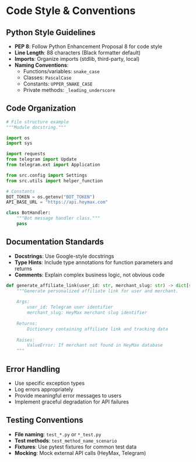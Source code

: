 # Code Style & Conventions

## Python Style Guidelines

- **PEP 8**: Follow Python Enhancement Proposal 8 for code style
- **Line Length**: 88 characters (Black formatter default)
- **Imports**: Organize imports (stdlib, third-party, local)
- **Naming Conventions**:
  - Functions/variables: `snake_case`
  - Classes: `PascalCase`
  - Constants: `UPPER_SNAKE_CASE`
  - Private methods: `_leading_underscore`

## Code Organization

```python
# File structure example
"""Module docstring."""

import os
import sys

import requests
from telegram import Update
from telegram.ext import Application

from src.config import Settings
from src.utils import helper_function

# Constants
BOT_TOKEN = os.getenv("BOT_TOKEN")
API_BASE_URL = "https://api.heymax.com"

class BotHandler:
    """Bot message handler class."""
    pass
```

## Documentation Standards

- **Docstrings**: Use Google-style docstrings
- **Type Hints**: Include type annotations for function parameters and returns
- **Comments**: Explain complex business logic, not obvious code

```python
def generate_affiliate_link(user_id: str, merchant_slug: str) -> dict[str, str]:
    """Generate personalized affiliate link for user and merchant.
    
    Args:
        user_id: Telegram user identifier
        merchant_slug: HeyMax merchant slug identifier
        
    Returns:
        Dictionary containing affiliate link and tracking data
        
    Raises:
        ValueError: If merchant not found in HeyMax database
    """
```

## Error Handling

- Use specific exception types
- Log errors appropriately
- Provide meaningful error messages to users
- Implement graceful degradation for API failures

## Testing Conventions

- **File naming**: `test_*.py` or `*_test.py`
- **Test methods**: `test_method_name_scenario`
- **Fixtures**: Use pytest fixtures for common test data
- **Mocking**: Mock external API calls (HeyMax, Telegram)
